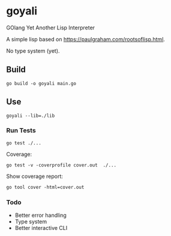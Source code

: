 # goyali

GOlang Yet Another Lisp Interpreter

A simple lisp based on https://paulgraham.com/rootsoflisp.html.

No type system (yet).

## Build ##

`go build -o goyali main.go`

## Use ##

`goyali --lib=./lib`

### Run Tests ###

`go test ./...`

Coverage:

`go test -v -coverprofile cover.out  ./...`

Show coverage report:

`go tool cover -html=cover.out`

### Todo ###

- Better error handling
- Type system
- Better interactive CLI



